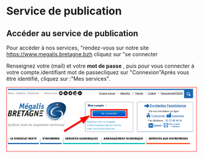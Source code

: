 # Service de publication

## Accéder au service de publication 


Pour accéder à nos services, "rendez-vous sur notre site
https://www.megalis.bretagne.bzh cliquez sur "se connecter

Renseignez votre (mail) et votre **mot de passe** , puis  pour vous connecter à votre compte.identifiant mot de passecliquez sur "Connexion"Après vous être identifié, cliquez sur :"Mes services".

![acces](img/acces_pf_meg.PNG)
